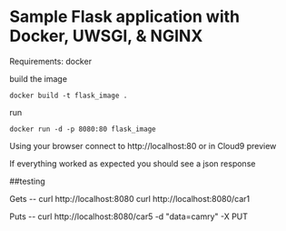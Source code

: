 # Sample Flask application with Docker, UWSGI, & NGINX

Requirements: docker

build the image
```
docker build -t flask_image .
```

run
```
docker run -d -p 8080:80 flask_image
```

Using your browser connect to http://localhost:80 or in Cloud9 preview

If everything worked as expected you should see a json response

##testing

Gets --
curl http://localhost:8080
curl http://localhost:8080/car1

Puts --
curl http://localhost:8080/car5 -d "data=camry" -X PUT



